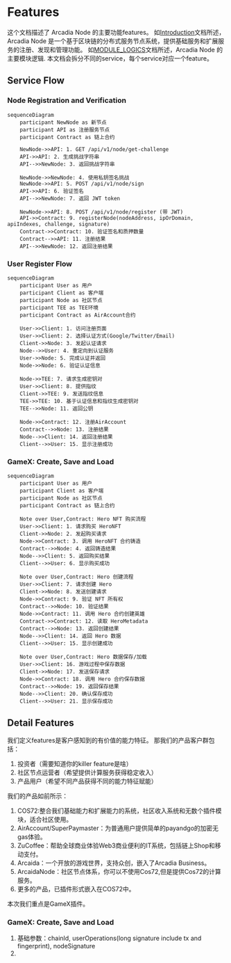 # Features
这个文档描述了 Arcadia Node 的主要功能features。
如[Introduction](./INTRODUCTION.md)文档所述，Arcadia Node 是一个基于区块链的分布式服务节点系统，提供基础服务和扩展服务的注册、发现和管理功能。
如[MODULE_LOGICS](./MODULE_LOGICS.md)文档所述，Arcadia Node 的主要模块逻辑.
本文档会拆分不同的service，每个service对应一个feature。

## Service Flow

### Node Registration and Verification

```mermaid
sequenceDiagram
    participant NewNode as 新节点
    participant API as 注册服务节点
    participant Contract as 链上合约

    NewNode->>API: 1. GET /api/v1/node/get-challenge
    API->>API: 2. 生成挑战字符串
    API-->>NewNode: 3. 返回挑战字符串

    NewNode->>NewNode: 4. 使用私钥签名挑战
    NewNode->>API: 5. POST /api/v1/node/sign
    API->>API: 6. 验证签名
    API-->>NewNode: 7. 返回 JWT token

    NewNode->>API: 8. POST /api/v1/node/register (带 JWT)
    API->>Contract: 9. registerNode(nodeAddress, ipOrDomain, apiIndexes, challenge, signature)
    Contract->>Contract: 10. 验证签名和质押数量
    Contract-->>API: 11. 注册结果
    API-->>NewNode: 12. 返回注册结果
```

### User Register Flow 

```mermaid
sequenceDiagram
    participant User as 用户
    participant Client as 客户端
    participant Node as 社区节点
    participant TEE as TEE环境
    participant Contract as AirAccount合约

    User->>Client: 1. 访问注册页面
    User->>Client: 2. 选择认证方式(Google/Twitter/Email)
    Client->>Node: 3. 发起认证请求
    Node-->>User: 4. 重定向到认证服务
    User->>Node: 5. 完成认证并返回
    Node->>Node: 6. 验证认证信息
    
    Node->>TEE: 7. 请求生成密钥对
    User->>Client: 8. 提供指纹
    Client->>TEE: 9. 发送指纹信息
    TEE->>TEE: 10. 基于认证信息和指纹生成密钥对
    TEE-->>Node: 11. 返回公钥
    
    Node->>Contract: 12. 注册AirAccount
    Contract-->>Node: 13. 注册结果
    Node-->>Client: 14. 返回注册结果
    Client-->>User: 15. 显示注册成功
```

### GameX: Create, Save and Load

```mermaid
sequenceDiagram
    participant User as 用户
    participant Client as 客户端
    participant Node as 社区节点
    participant Contract as 链上合约

    Note over User,Contract: Hero NFT 购买流程
    User->>Client: 1. 请求购买 HeroNFT
    Client->>Node: 2. 发起购买请求
    Node->>Contract: 3. 调用 HeroNFT 合约铸造
    Contract-->>Node: 4. 返回铸造结果
    Node-->>Client: 5. 返回购买结果
    Client-->>User: 6. 显示购买成功

    Note over User,Contract: Hero 创建流程
    User->>Client: 7. 请求创建 Hero
    Client->>Node: 8. 发送创建请求
    Node->>Contract: 9. 验证 NFT 所有权
    Contract-->>Node: 10. 验证结果
    Node->>Contract: 11. 调用 Hero 合约创建英雄
    Contract->>Contract: 12. 读取 HeroMetadata
    Contract-->>Node: 13. 返回创建结果
    Node-->>Client: 14. 返回 Hero 数据
    Client-->>User: 15. 显示创建成功

    Note over User,Contract: Hero 数据保存/加载
    User->>Client: 16. 游戏过程中保存数据
    Client->>Node: 17. 发送保存请求
    Node->>Contract: 18. 调用 Hero 合约保存数据
    Contract-->>Node: 19. 返回保存结果
    Node-->>Client: 20. 确认保存成功
    Client-->>User: 21. 显示保存成功
```

## Detail Features
我们定义features是客户感知到的有价值的能力特征。
那我们的产品客户群包括：
1. 投资者（需要知道你的killer feature是啥）
2. 社区节点运营者（希望提供计算服务获得稳定收入）
3. 产品用户（希望不同产品获得不同的能力特征赋能）

我们的产品如前所示：
1. COS72:整合我们基础能力和扩展能力的系统，社区收入系统和无数个插件模块，适合社区使用。
2. AirAccount/SuperPaymaster：为普通用户提供简单的payandgo的加密无gas体验。
3. ZuCoffee：帮助全球商业体验Web3商业便利的IT系统，包括链上Shop和移动支付。
4. Arcaida：一个开放的游戏世界，支持众创，嵌入了Arcadia Business。
5. ArcaidaNode：社区节点体系，你可以不使用Cos72,但是提供Cos72的计算服务。
6. 更多的产品，已插件形式嵌入在COS72中。

本次我们重点是GameX插件。

### GameX: Create, Save and Load
1. 基础参数：chainId, userOperations(long signature include tx and fingerprint), nodeSignature
2. 

